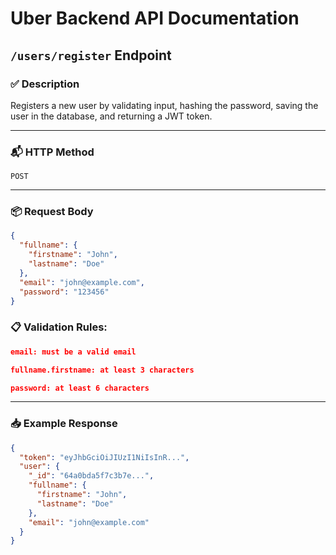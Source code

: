 # Uber Backend API Documentation

## `/users/register` Endpoint

### ✅ Description
Registers a new user by validating input, hashing the password, saving the user in the database, and returning a JWT token.

---

### 📬 HTTP Method
`POST`

---

### 📦 Request Body

```json
{
  "fullname": {
    "firstname": "John",
    "lastname": "Doe"
  },
  "email": "john@example.com",
  "password": "123456"
}
```

### 📋 Validation Rules:

```json
email: must be a valid email

fullname.firstname: at least 3 characters

password: at least 6 characters
```

---

### 📥 Example Response

```json
{
  "token": "eyJhbGciOiJIUzI1NiIsInR...",
  "user": {
    "_id": "64a0bda5f7c3b7e...",
    "fullname": {
      "firstname": "John",
      "lastname": "Doe"
    },
    "email": "john@example.com"
  }
}
```